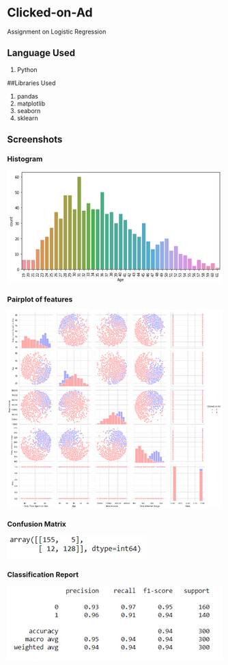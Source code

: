 # Clicked-on-Ad
Assignment on Logistic Regression

## Language Used
1. Python

##Libraries Used
1. pandas
2. matplotlib
3. seaborn
4. sklearn

## Screenshots

### Histogram
![alt](https://github.com/vibhuti03/Clicked-on-Ad/blob/master/Age_count.png)

### Pairplot of features
![alt](https://github.com/vibhuti03/Clicked-on-Ad/blob/master/pairplot.png)

### Confusion Matrix
![alt](https://github.com/vibhuti03/Clicked-on-Ad/blob/master/confusion_matrix.png)

### Classification Report
![alt](https://github.com/vibhuti03/Clicked-on-Ad/blob/master/classification_report.png)
